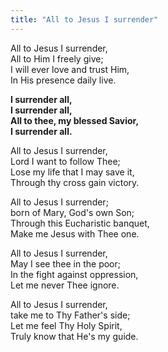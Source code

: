```yaml
---
title: "All to Jesus I surrender"
---
```


All to Jesus I surrender,  
All to Him I freely give;  
I will ever love and trust Him,  
In His presence daily live.

**I surrender all,  
I surrender all,  
All to thee, my blessed Savior,  
I surrender all.**

All to Jesus I surrender,  
Lord I want to follow Thee;  
Lose my life that I may save it,  
Through thy cross gain victory.

All to Jesus I surrender;  
born of Mary, God's own Son;  
Through this Eucharistic banquet,  
Make me Jesus with Thee one.

All to Jesus I surrender,   
May I see thee in the poor;   
In the fight against oppression,   
Let me never Thee ignore.

All to Jesus I surrender,   
take me to Thy Father's side;   
Let me feel Thy Holy Spirit,   
Truly know that He's my guide.